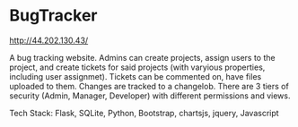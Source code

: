 # BugTracker
http://44.202.130.43/

A bug tracking website. Admins can create projects, assign users to the project, and create tickets for said projects (with varyious properties, including user assignmet). Tickets can be commented on, have files uploaded to them. Changes are tracked to a changelob. There are 3 tiers of security (Admin, Manager, Developer) with different permissions and views.

Tech Stack: Flask, SQLite, Python, Bootstrap, chartsjs, jquery, Javascript
